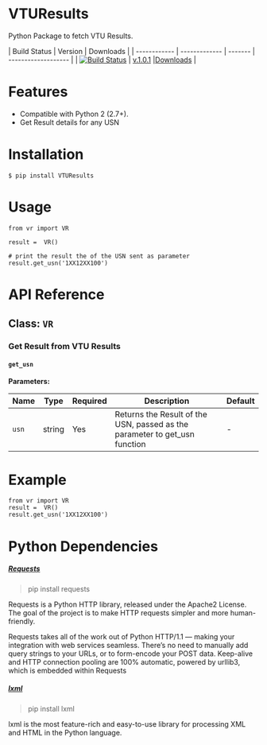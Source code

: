 # VTUResults
Python Package to fetch VTU Results.

| Build Status | Version | Downloads |
| ------------ | ------------- | ------- | ------------------- |
| [![Build Status](https://travis-ci.org/maheshkkumar/VTUResults.svg?branch=master)](https://travis-ci.org/maheshkkumar/VTUResults) | [v.1.0.1](https://pypi.python.org/pypi/VTUResults/1.0.1) |[Downloads](https://pypi.python.org/pypi/VTUResults/1.0.1) |


Features
========

- Compatible with Python 2 (2.7+).
- Get Result details for any USN

Installation
========

    $ pip install VTUResults

Usage
========

    from vr import VR

    result =  VR()

    # print the result the of the USN sent as parameter
    result.get_usn('1XX12XX100')
    
API Reference
========

## Class: `VR`

### Get Result from VTU Results

#### `get_usn`

**Parameters:**

| Name | Type | Required | Description | Default |
| ---- | ---- | -------- | ----------- | ------- |
| `usn` | string | Yes | Returns the Result of the USN, passed as the parameter to get_usn function | - |

Example
========

    from vr import VR
    result =  VR()
    result.get_usn('1XX12XX100')
 



Python Dependencies
========
##### [Requests](http://docs.python-requests.org/en/latest/)

> pip install requests

Requests is a Python HTTP library, released under the Apache2 License. The goal of the project is to make HTTP requests simpler and more human-friendly.

Requests takes all of the work out of Python HTTP/1.1 — making your integration with web services seamless. There’s no need to manually add query strings to your URLs, or to form-encode your POST data. Keep-alive and HTTP connection pooling are 100% automatic, powered by urllib3, which is embedded within Requests

##### [lxml](http://docs.python-guide.org/en/latest/scenarios/scrape/)

> pip install lxml

lxml is the most feature-rich and easy-to-use library for processing XML and HTML in the Python language.

